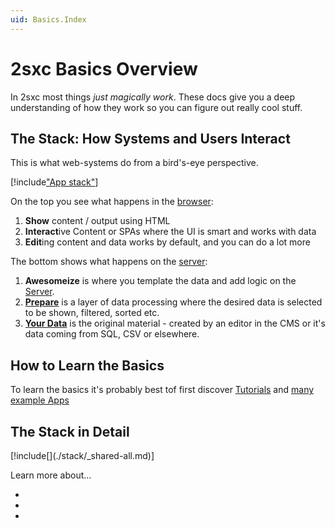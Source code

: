 ```yaml
---
uid: Basics.Index
---
```


# 2sxc Basics Overview

In 2sxc most things _just magically work_. These docs give you a deep understanding of how they work so you can figure out really cool stuff. 



## The Stack: How Systems and Users Interact

This is what web-systems do from a bird's-eye perspective. 

[!include["App stack"](./stack/_shared-raw.md)]


On the top you see what happens in the [browser](xref:Basics.Browser.Index):

1. **Show** content / output using HTML
1. **Interact**ive Content or SPAs where the UI is smart and works with data
1. **Edit**ing content and data works by default, and you can do a lot more 

The bottom shows what happens on the [server](xref:Basics.Server.Index):

1. **Awesomeize** is where you template the data and add logic on the [Server](xref:Basics.Server.Index).
1. **[Prepare](xref:Basics.Query.Index)** is a layer of data processing where the desired data is selected to be shown, filtered, sorted etc.  
1. **[Your Data](xref:Basics.Data.Index)** is the original material - created by an editor in the CMS or it's data coming from SQL, CSV or elsewhere. 

## How to Learn the Basics

To learn the basics it's probably best tof first discover [Tutorials](xref:Tut.Razor.Home) and [many example Apps](xref:AppsCatalog)

## The Stack in Detail

<div class="context-box1" width="100%">
  [!include[](./stack/_shared-all.md)]
</div>


Learn more about...

* [](xref:Basics.Browser.Index) 
* [](xref:Basics.Server.Index)
* [](xref:Basics.Data.Index)
